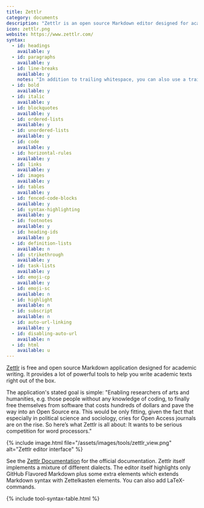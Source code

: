 ```yaml
---
title: Zettlr
category: documents
description: "Zettlr is an open source Markdown editor designed for academic writing."
icon: zettlr.png
website: https://www.zettlr.com/
syntax:
  - id: headings
    available: y
  - id: paragraphs
    available: y
  - id: line-breaks
    available: y
    notes: "In addition to trailing whitespace, you can also use a trailing backslash or press the Return key once to achieve the same result."
  - id: bold
    available: y
  - id: italic
    available: y
  - id: blockquotes
    available: y
  - id: ordered-lists
    available: y
  - id: unordered-lists
    available: y
  - id: code
    available: y
  - id: horizontal-rules
    available: y
  - id: links
    available: y
  - id: images
    available: y
  - id: tables
    available: y
  - id: fenced-code-blocks
    available: y
  - id: syntax-highlighting
    available: y
  - id: footnotes
    available: y
  - id: heading-ids
    available: p
  - id: definition-lists
    available: n
  - id: strikethrough
    available: y
  - id: task-lists
    available: y
  - id: emoji-cp
    available: y
  - id: emoji-sc
    available: n
  - id: highlight
    available: n
  - id: subscript
    available: n
  - id: auto-url-linking
    available: y
  - id: disabling-auto-url
    available: n
  - id: html
    available: u
---
```


[Zettlr](https://www.zettlr.com/) is free and open source Markdown application designed for academic writing. It provides a lot of powerful tools to help you write academic texts right out of the box.

The application's stated goal is simple: "Enabling researchers of arts and humanities, e.g. those people without any knowledge of coding, to finally free themselves from software that costs hundreds of dollars and pave the way into an Open Source era. This would be only fitting, given the fact that especially in political science and sociology, cries for Open Access journals are on the rise. So here’s what Zettlr is all about: It wants to be serious competition for word processors."

{% include image.html file="/assets/images/tools/zettlr_view.png" alt="Zettlr editor interface" %}

See the [Zettlr Documentation](https://docs.zettlr.com/en/) for the official documentation. Zettlr itself implements a mixture of different dialects. The editor itself highlights only GitHub Flavored Markdown plus some extra elements which extends Markdown syntax with Zettelkasten elements. You can also add LaTeX-commands.

{% include tool-syntax-table.html %}
